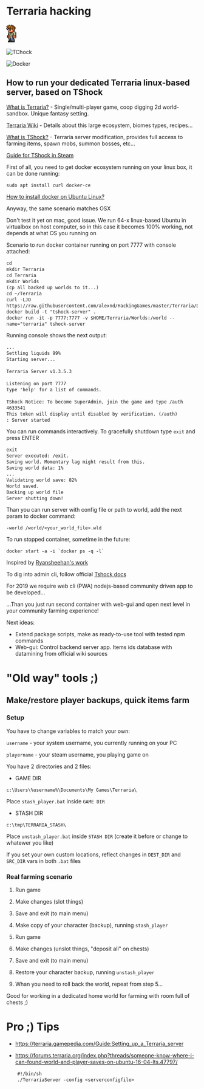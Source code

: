 # Terraria hacking

![Terraria](./Guide.png)

![TChock](https://tshock.co/newlogo.png)

![Docker](https://upload.wikimedia.org/wikipedia/commons/thumb/4/4e/Docker_%28container_engine%29_logo.svg/320px-Docker_%28container_engine%29_logo.svg.png)

## How to run your dedicated Terraria linux-based server, based on TShock

[What is Terraria?](https://terraria.org) - Single/multi-player game, coop digging 2d world-sandbox. Unique fantasy setting.

[Terraria Wiki](https://terraria.gamepedia.com/Terraria_Wiki) - Details about this large ecosystem, biomes types, recipes...

[What is TShock?](https://github.com/Pryaxis/TShock/releases) - Terraria server modification, provides full access to farming items, spawn mobs, summon bosses, etc...

[Guide for TShock in Steam](https://steamcommunity.com/sharedfiles/filedetails/?id=1286502182)

First of all, you need to get docker ecosystem running on your linux box, it can be done running:

```
sudo apt install curl docker-ce
```

[How to install docker on Ubuntu Linux?](https://docs.docker.com/install/linux/docker-ce/ubuntu/)

Anyway, the same scenario matches OSX

Don't test it yet on mac, good issue. We run 64-x linux-based Ubuntu in virtualbox on host computer, so in this case it becomes 100% working, not depends at what OS you running on

Scenario to run docker container running on port 7777 with console attached:

```
cd
mkdir Terraria
cd Terraria
mkdir Worlds
(cp all backed up worlds to it...)
cd ~/Terraria
curl -LJO https://raw.githubusercontent.com/alexnd/HackingGames/master/Terraria/Dockerfile
docker build -t "tshock-server" .
docker run -it -p 7777:7777 -v $HOME/Terraria/Worlds:/world --name="terraria" tshock-server
```

Running console shows the next output:

```
...
Settling liquids 99%
Starting server...

Terraria Server v1.3.5.3

Listening on port 7777
Type 'help' for a list of commands.

TShock Notice: To become SuperAdmin, join the game and type /auth 4633541
This token will display until disabled by verification. (/auth)
: Server started
```

You can run commands interactively. To gracefully shutdown type `exit` and press ENTER

```
exit
Server executed: /exit.
Saving world. Momentary lag might result from this.
Saving world data: 1%
...
Validating world save: 82%
World saved.
Backing up world file
Server shutting down!
```

Than you can run server with config file or path to world, add the next param to docker command:

```
-world /world/<your_world_file>.wld
```

To run stopped container, sometime in the future:

```
docker start -a -i `docker ps -q -l`
```

Inspired by [Ryansheehan's work](https://github.com/ryansheehan/terraria)

To dig into admin cli, follow official [Tshock docs](https://tshock.readme.io/docs/basic-user-management)

For 2019 we require web cli (PWA) nodejs-based community driven app to be developed...

...Than you just run second container with web-gui and open next level in your community farming experience!

Next ideas:
- Extend package scripts, make as ready-to-use tool with tested npm commands
- Web-gui: Control backend server app. Items ids database with datamining from official wiki sources

# "Old way" tools ;)

## Make/restore player backups, quick items farm

### Setup

You have to change variables to match your own:

`username` - your system username, you currently running on your PC

`playername` - your steam username, you playing game on

You have 2 directories and 2 files:

* GAME DIR

```
c:\Users\%username%\Documents\My Games\Terraria\
```

Place `stash_player.bat` inside `GAME DIR`

* STASH DIR

```
c:\tmp\TERRARIA_STASH\
```

Place `unstash_player.bat` inside `STASH DIR` (create it before or change to whatewer you like)

If you set your own custom locations, reflect changes in `DEST_DIR` and `SRC_DIR` vars in both `.bat` files

### Real farming scenario

1. Run game

2. Make changes (slot things)

3. Save and exit (to main menu)

4. Make copy of your character (backup), running `stash_player`

5. Run game

6. Make changes (unslot things, "deposit all" on chests)

7. Save and exit (to main menu)

8. Restore your character backup, running `unstash_player`

9. Whan you need to roll back the world, repeat from step 5...

Good for working in a dedicated home world for farming with room full of chests ;)

# Pro ;) Tips

* https://terraria.gamepedia.com/Guide:Setting_up_a_Terraria_server

* https://forums.terraria.org/index.php?threads/someone-know-where-i-can-found-world-and-player-saves-on-ubuntu-16-04-lts.47797/

```
    #!/bin/sh
    ./TerrariaServer -config <serverconfigfile>
```
